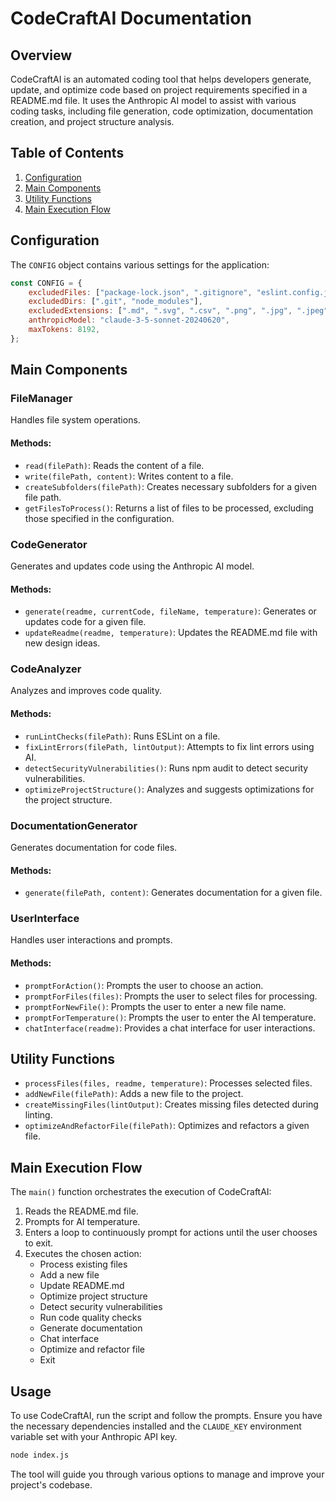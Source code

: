 # CodeCraftAI Documentation

## Overview

CodeCraftAI is an automated coding tool that helps developers generate, update, and optimize code based on project requirements specified in a README.md file. It uses the Anthropic AI model to assist with various coding tasks, including file generation, code optimization, documentation creation, and project structure analysis.

## Table of Contents

1. [Configuration](#configuration)
2. [Main Components](#main-components)
3. [Utility Functions](#utility-functions)
4. [Main Execution Flow](#main-execution-flow)

## Configuration

The `CONFIG` object contains various settings for the application:

```javascript
const CONFIG = {
    excludedFiles: ["package-lock.json", ".gitignore", "eslint.config.js", ".env", "reportWebVitals.js"],
    excludedDirs: [".git", "node_modules"],
    excludedExtensions: [".md", ".svg", ".csv", ".png", ".jpg", ".jpeg", ".gif", ".bmp", ".tiff", ".ico"],
    anthropicModel: "claude-3-5-sonnet-20240620",
    maxTokens: 8192,
};
```

## Main Components

### FileManager

Handles file system operations.

#### Methods:

- `read(filePath)`: Reads the content of a file.
- `write(filePath, content)`: Writes content to a file.
- `createSubfolders(filePath)`: Creates necessary subfolders for a given file path.
- `getFilesToProcess()`: Returns a list of files to be processed, excluding those specified in the configuration.

### CodeGenerator

Generates and updates code using the Anthropic AI model.

#### Methods:

- `generate(readme, currentCode, fileName, temperature)`: Generates or updates code for a given file.
- `updateReadme(readme, temperature)`: Updates the README.md file with new design ideas.

### CodeAnalyzer

Analyzes and improves code quality.

#### Methods:

- `runLintChecks(filePath)`: Runs ESLint on a file.
- `fixLintErrors(filePath, lintOutput)`: Attempts to fix lint errors using AI.
- `detectSecurityVulnerabilities()`: Runs npm audit to detect security vulnerabilities.
- `optimizeProjectStructure()`: Analyzes and suggests optimizations for the project structure.

### DocumentationGenerator

Generates documentation for code files.

#### Methods:

- `generate(filePath, content)`: Generates documentation for a given file.

### UserInterface

Handles user interactions and prompts.

#### Methods:

- `promptForAction()`: Prompts the user to choose an action.
- `promptForFiles(files)`: Prompts the user to select files for processing.
- `promptForNewFile()`: Prompts the user to enter a new file name.
- `promptForTemperature()`: Prompts the user to enter the AI temperature.
- `chatInterface(readme)`: Provides a chat interface for user interactions.

## Utility Functions

- `processFiles(files, readme, temperature)`: Processes selected files.
- `addNewFile(filePath)`: Adds a new file to the project.
- `createMissingFiles(lintOutput)`: Creates missing files detected during linting.
- `optimizeAndRefactorFile(filePath)`: Optimizes and refactors a given file.

## Main Execution Flow

The `main()` function orchestrates the execution of CodeCraftAI:

1. Reads the README.md file.
2. Prompts for AI temperature.
3. Enters a loop to continuously prompt for actions until the user chooses to exit.
4. Executes the chosen action:
   - Process existing files
   - Add a new file
   - Update README.md
   - Optimize project structure
   - Detect security vulnerabilities
   - Run code quality checks
   - Generate documentation
   - Chat interface
   - Optimize and refactor file
   - Exit

## Usage

To use CodeCraftAI, run the script and follow the prompts. Ensure you have the necessary dependencies installed and the `CLAUDE_KEY` environment variable set with your Anthropic API key.

```bash
node index.js
```

The tool will guide you through various options to manage and improve your project's codebase.